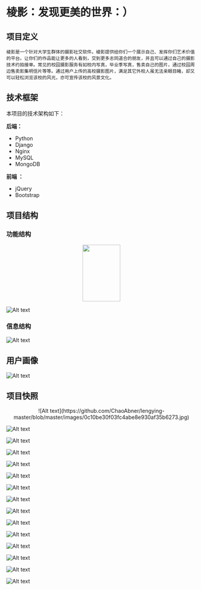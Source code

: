 # 棱影：发现更美的世界：）

## 项目定义

    棱影是一个针对大学生群体的摄影社交软件。棱影提供给你们一个展示自己、发挥你们艺术价值的平台。让你们的作品能让更多的人看到，交到更多志同道合的朋友，并且可以通过自己的摄影技术约拍接单。常见的校园摄影服务有如校内写真，毕业季写真，售卖自己的图片，通过校园周边售卖影集明信片等等。通过用户上传的高校摄影图片，满足其它外校人虽无法亲眼目睹，却又可以轻松浏览该校的风光，亦可宣传该校的风景文化。



## 技术框架

本项目的技术架构如下：

**后端：**

- Python
- Django
- Nginx
- MySQL
- MongoDB

**前端 ：**

- jQuery
- Bootstrap

## 项目结构

### 功能结构
<div align=center><img width="100" height="150" src="https://img-blog.csdn.net/20161028230559575"/></div>

![Alt text](https://github.com/ChaoAbner/lengying-master/blob/master/images/功能.png)

### 信息结构

![Alt text](https://github.com/ChaoAbner/lengying-master/blob/master/images/信息.png)



## 用户画像

![Alt text](https://github.com/ChaoAbner/lengying-master/blob/master/images/用户画像.png)



## 项目快照

<div align=center>![Alt text](https://github.com/ChaoAbner/lengying-master/blob/master/images/0c10be30f03fc4abe8e930af35b6273.jpg)</div>




![Alt text](https://github.com/ChaoAbner/lengying-master/blob/master/images/2508837d0ef3d1e262dde83f72609ac.jpg)

![Alt text](https://github.com/ChaoAbner/lengying-master/blob/master/images/3160c99728c0ddf46b43e29035c9d70.jpg)

![Alt text](https://github.com/ChaoAbner/lengying-master/blob/master/images/38dc6ca47dce633295a63a16c1ca605.jpg)

![Alt text](https://github.com/ChaoAbner/lengying-master/blob/master/images/4826d14a4039f7ba36d55b6b7018385.jpg)

![Alt text](https://github.com/ChaoAbner/lengying-master/blob/master/images/5470f755daedffae6bb67775d4bed08.jpg)

![Alt text](https://github.com/ChaoAbner/lengying-master/blob/master/images/64b2c21f3eb8cdd88b31d6bd933a8c8.jpg)

![Alt text](https://github.com/ChaoAbner/lengying-master/blob/master/images/7f2630e89bfb59fa91d77ec38fa06eb.jpg)

![Alt text](https://github.com/ChaoAbner/lengying-master/blob/master/images/8d9bc7d4824cdc752f3d5e0f89180b0.jpg)

![Alt text](https://github.com/ChaoAbner/lengying-master/blob/master/images/aada8a626fa677d60a3c4e21f1473b3.png)

![Alt text](https://github.com/ChaoAbner/lengying-master/blob/master/images/b59ce8d11a30345e8e62dfbb7153d88.jpg)

![Alt text](https://github.com/ChaoAbner/lengying-master/blob/master/images/ba637ab7a365aa1e1ea4106838da777.jpg)

![Alt text](https://github.com/ChaoAbner/lengying-master/blob/master/images/bcae95d0090292e3f42ef9a486278a3.jpg)

![Alt text](https://github.com/ChaoAbner/lengying-master/blob/master/images/bdb9f113f132084505cbe552888f82f.jpg)

![Alt text](https://github.com/ChaoAbner/lengying-master/blob/master/images/dded2f4f0e474f0e9ad5fe675977598.jpg)

